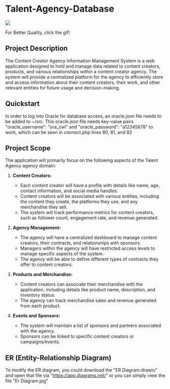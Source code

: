 # Talent-Agency-Database

![](https://github.com/ritvikj7/Talent-Agency-Database/blob/main/images/talentAgencyDatabase%20copy.gif)

For Better Quality, click the gif!

## Project Description

The Content Creator Agency Information Management System is a web application designed to hold and manage data related to content creators, products, and various relationships within a content creator agency. The system will provide a centralized platform for the agency to efficiently store and access information about their content creators, their work, and other relevant entities for future usage and decision-making.

## Quickstart

In order to log into Oracle for database access, an oracle.json file needs to be added to ~/src. This oracle.json file needs key-value pairs "oracle_username": "ora_cwl" and "oracle_password": "a12345678" to work, which can be seen in connect.php lines 80, 81, and 82

## Project Scope

The application will primarily focus on the following aspects of the Talent Agency agency domain:

1. **Content Creators:**
   - Each content creator will have a profile with details like name, age, contact information, and social media handles.
   - Content creators will be associated with various entities, including the content they create, the platforms they use, and any merchandise they sell.
   - The system will track performance metrics for content creators, such as follower count, engagement rate, and revenue generated.

2. **Agency Management:**
   - The agency will have a centralized dashboard to manage content creators, their contracts, and relationships with sponsors.
   - Managers within the agency will have restricted access levels to manage specific aspects of the system.
   - The agency will be able to define different types of contracts they offer to content creators.

3. **Products and Merchandise:**
   - Content creators can associate their merchandise with the application, including details like product name, description, and inventory status.
   - The agency can track merchandise sales and revenue generated from each product.

4. **Events and Sponsors:**
   - The system will maintain a list of sponsors and partners associated with the agency.
   - Sponsors can be linked to specific content creators or campaigns/events.

## ER (Entity-Relationship Diagram)
To modify the ER diagram, you could download the "ER Diagram.drawio" and open that file via "https://app.diagrams.net/" or you can simply view the file "Er Diagram.jpg"
